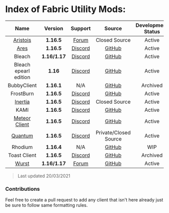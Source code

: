 # Index of Fabric Utility Mods:

| Name | Version | Support | Source | Development Status |
|:-:|:-:|:-:|:-:|:-:|
| [Aristois](https://aristois.net/) | **1.16.5** | [Forum](https://discuss.aristois.net/) | Closed Source | Active |
| [Ares](https://aresclient.org/) | **1.16.5** | [Discord](https://discord.com/invite/GtBgknj) | [GitHub](https://github.com/AresClient/ares) | Active |
| Bleach | **1.16/1.17** | [Discord](https://discord.com/invite/qQUNcnBc) | [GitHub](https://github.com/BleachDrinker420/bleachhack-1.14) | Active |
| Bleach epearl edition | **1.16** | [Discord](https://discord.com/invite/FMNCMnTF) | [GitHub](https://github.com/22s/bleachhack-1.16-epearl-edition) | Active |
| BubbyClient | **1.16.1** | N/A | [GitHub](https://github.com/BubbyRoosh1/BubbyClient-Fabric-1.16) | Archived |
| FrostBurn | **1.16.5** | [Discord](https://discord.gg/XkpYgpfHtc) | [GitHub](https://github.com/evaan/FrostBurn) | Active |
| [Inertia](https://inertiaclient.com/) | **1.16.5** | [Discord](https://discord.com/invite/ZyMKgSm) | Closed Source | Active |
| KAMI | **1.16.5** | [Discord](https://discord.gg/9hvwgeg) | [GitHub](https://github.com/zeroeightysix/KAMI) | Active |
| [Meteor Client](https://meteorclient.com/) | **1.16.5** | [Discord](https://discord.com/invite/bBGQZvd) | [GitHub](https://github.com/MeteorDevelopment/meteor-client) | Active |
| [Quantum](http://quantumclient.org/) |  **1.16.5**  | [Discord](https://discord.gg/DC358waTEZ) | Private/Closed Source | Active |
| Rhodium | **1.16.4** | N/A | [GitHub](https://github.com/IUDevman/Rhodium) | WIP |
| Toast Client | **1.16.5** | [Discord](https://discord.gg/YPAUujrrb9) | [GitHub](https://github.com/RemainingToast/toastclient) | Archived |
| [Wurst](https://www.wurstclient.net/) | **1.16/1.17** | [Forum](https://www.wurstclient.net/tutorials/) | [GitHub](https://github.com/Wurst-Imperium/Wurst7) | Active |

> Last updated 20/03/2021

### Contributions  
Feel free to create a pull request to add any client that isn't here already just be sure to follow same formatting rules.
